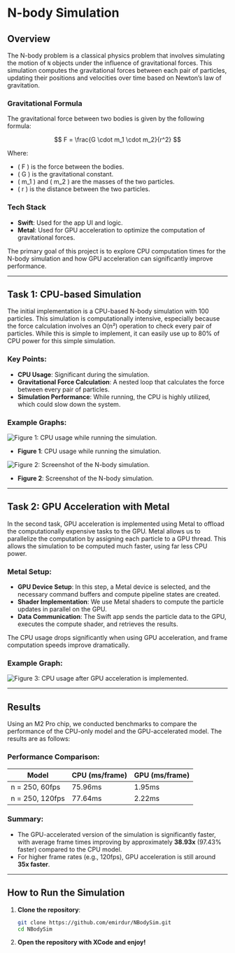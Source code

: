 # N-body Simulation

## Overview

The N-body problem is a classical physics problem that involves simulating the motion of `N` objects under the influence of gravitational forces. This simulation computes the gravitational forces between each pair of particles, updating their positions and velocities over time based on Newton’s law of gravitation.

### Gravitational Formula

The gravitational force between two bodies is given by the following formula:

$$
F = \frac{G \cdot m_1 \cdot m_2}{r^2}
$$

Where:
- \( F \) is the force between the bodies.
- \( G \) is the gravitational constant.
- \( m_1 \) and \( m_2 \) are the masses of the two particles.
- \( r \) is the distance between the two particles.

### Tech Stack
- **Swift**: Used for the app UI and logic.
- **Metal**: Used for GPU acceleration to optimize the computation of gravitational forces.

The primary goal of this project is to explore CPU computation times for the N-body simulation and how GPU acceleration can significantly improve performance.

---

## Task 1: CPU-based Simulation

The initial implementation is a CPU-based N-body simulation with 100 particles. This simulation is computationally intensive, especially because the force calculation involves an O(n²) operation to check every pair of particles. While this is simple to implement, it can easily use up to 80% of CPU power for this simple simulation.

### Key Points:
- **CPU Usage**: Significant during the simulation.
- **Gravitational Force Calculation**: A nested loop that calculates the force between every pair of particles.
- **Simulation Performance**: While running, the CPU is highly utilized, which could slow down the system.

### Example Graphs:
![Figure 1: CPU usage while running the simulation.](https://github.com/user-attachments/assets/65547bb7-34ca-41a5-9973-faf0af8b18bc)
- **Figure 1**: CPU usage while running the simulation.

![Figure 2: Screenshot of the N-body simulation.](https://github.com/user-attachments/assets/389f86e4-3fb9-474d-ae29-7295cd8d66bc)
- **Figure 2**: Screenshot of the N-body simulation.

---

## Task 2: GPU Acceleration with Metal

In the second task, GPU acceleration is implemented using Metal to offload the computationally expensive tasks to the GPU. Metal allows us to parallelize the computation by assigning each particle to a GPU thread. This allows the simulation to be computed much faster, using far less CPU power.

### Metal Setup:
- **GPU Device Setup**: In this step, a Metal device is selected, and the necessary command buffers and compute pipeline states are created.
- **Shader Implementation**: We use Metal shaders to compute the particle updates in parallel on the GPU.
- **Data Communication**: The Swift app sends the particle data to the GPU, executes the compute shader, and retrieves the results.

The CPU usage drops significantly when using GPU acceleration, and frame computation speeds improve dramatically.

### Example Graph:
![Figure 3: CPU usage after GPU acceleration is implemented.](https://github.com/user-attachments/assets/dd5756f8-fb5f-4757-816d-3eac08cf6be6)

---

## Results

Using an M2 Pro chip, we conducted benchmarks to compare the performance of the CPU-only model and the GPU-accelerated model. The results are as follows:

### Performance Comparison:

| Model | CPU (ms/frame) | GPU (ms/frame) |
|-------|----------------|----------------|
| n = 250, 60fps | 75.96ms | 1.95ms |
| n = 250, 120fps | 77.64ms | 2.22ms |

### Summary:
- The GPU-accelerated version of the simulation is significantly faster, with average frame times improving by approximately **38.93x** (97.43% faster) compared to the CPU model.
- For higher frame rates (e.g., 120fps), GPU acceleration is still around **35x faster**.

---

## How to Run the Simulation

1. **Clone the repository**:
   ```bash
   git clone https://github.com/emirdur/NBodySim.git
   cd NBodySim

2. **Open the repository with XCode and enjoy!**
